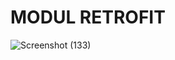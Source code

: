 # MODUL RETROFIT
![Screenshot (133)](https://user-images.githubusercontent.com/54672937/116637121-42bb8300-a98d-11eb-87df-41cb066ab6e8.png)
